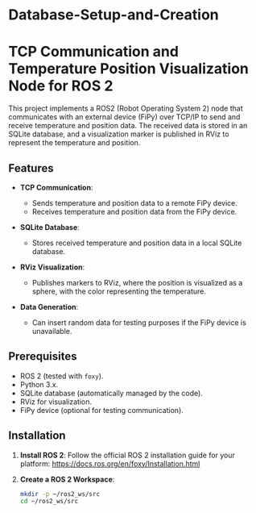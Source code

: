 # Database-Setup-and-Creation
# TCP Communication and Temperature Position Visualization Node for ROS 2

This project implements a ROS2 (Robot Operating System 2) node that communicates with an external device (FiPy) over TCP/IP to send and receive temperature and position data. The received data is stored in an SQLite database, and a visualization marker is published in RViz to represent the temperature and position.

## Features

- **TCP Communication**: 
  - Sends temperature and position data to a remote FiPy device.
  - Receives temperature and position data from the FiPy device.
  
- **SQLite Database**: 
  - Stores received temperature and position data in a local SQLite database.
  
- **RViz Visualization**: 
  - Publishes markers to RViz, where the position is visualized as a sphere, with the color representing the temperature.

- **Data Generation**:
  - Can insert random data for testing purposes if the FiPy device is unavailable.

## Prerequisites

- ROS 2 (tested with `foxy`).
- Python 3.x.
- SQLite database (automatically managed by the code).
- RViz for visualization.
- FiPy device (optional for testing communication).

## Installation

1. **Install ROS 2**: Follow the official ROS 2 installation guide for your platform: https://docs.ros.org/en/foxy/Installation.html

2. **Create a ROS 2 Workspace**:
   ```bash
   mkdir -p ~/ros2_ws/src
   cd ~/ros2_ws/src
